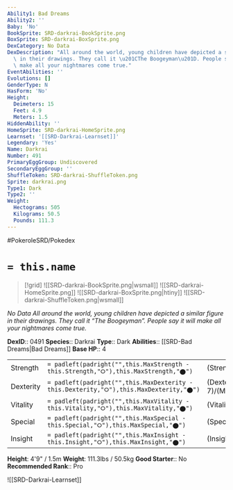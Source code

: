 ```yaml
---
Ability1: Bad Dreams
Ability2: ''
Baby: 'No'
BookSprite: SRD-darkrai-BookSprite.png
BoxSprite: SRD-darkrai-BoxSprite.png
DexCategory: No Data
DexDescription: "All around the world, young children have depicted a similar figure\
  \ in their drawings. They call it \u201CThe Boogeyman\u201D. People say it will\
  \ make all your nightmares come true."
EventAbilities: ''
Evolutions: []
GenderType: N
HasForm: 'No'
Height:
  Deimeters: 15
  Feet: 4.9
  Meters: 1.5
HiddenAbility: ''
HomeSprite: SRD-darkrai-HomeSprite.png
Learnset: '[[SRD-Darkrai-Learnset]]'
Legendary: 'Yes'
Name: Darkrai
Number: 491
PrimaryEggGroup: Undiscovered
SecondaryEggGroup: ''
ShuffleToken: SRD-darkrai-ShuffleToken.png
Sprite: darkrai.png
Type1: Dark
Type2: ''
Weight:
  Hectograms: 505
  Kilograms: 50.5
  Pounds: 111.3
---
```


#PokeroleSRD/Pokedex

# `= this.name`

> [!grid]
> ![[SRD-darkrai-BookSprite.png|wsmall]]
> ![[SRD-darkrai-HomeSprite.png]]
> ![[SRD-darkrai-BoxSprite.png|htiny]]
> ![[SRD-darkrai-ShuffleToken.png|wsmall]]


*No Data*
*All around the world, young children have depicted a similar figure in their drawings. They call it “The Boogeyman”. People say it will make all your nightmares come true.*

**DexID**:: 0491
**Species**:: Darkrai
**Type**:: Dark
**Abilities**:: [[SRD-Bad Dreams|Bad Dreams]]
**Base HP**:: 4

|           |                                                                                        |                                          |
| --------- | -------------------------------------------------------------------------------------- | ---------------------------------------- |
| Strength  | `= padleft(padright("",this.MaxStrength - this.Strength,"⭘"),this.MaxStrength,"⬤")`    | (Strength::5)/(MaxStrength::5)   |
| Dexterity | `= padleft(padright("",this.MaxDexterity - this.Dexterity,"⭘"),this.MaxDexterity,"⬤")` | (Dexterity:: 7)/(MaxDexterity::7) |
| Vitality  | `= padleft(padright("",this.MaxVitality - this.Vitality,"⭘"),this.MaxVitality,"⬤")`    | (Vitality::5)/(MaxVitality::5)   |
| Special   | `= padleft(padright("",this.MaxSpecial - this.Special,"⭘"),this.MaxSpecial,"⬤")`       | (Special::7)/(MaxSpecial::7)     |
| Insight   | `= padleft(padright("",this.MaxInsight - this.Insight,"⭘"),this.MaxInsight,"⬤")`       | (Insight::5)/(MaxInsight::5)     |

**Height**: 4'9" / 1.5m
**Weight**: 111.3lbs / 50.5kg
**Good Starter**:: No
**Recommended Rank**:: Pro

![[SRD-Darkrai-Learnset]]